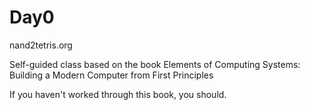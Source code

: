 Day0
====

nand2tetris.org

Self-guided class based on the book Elements of Computing Systems: Building a Modern Computer from First Principles

If you haven't worked through this book, you should.
